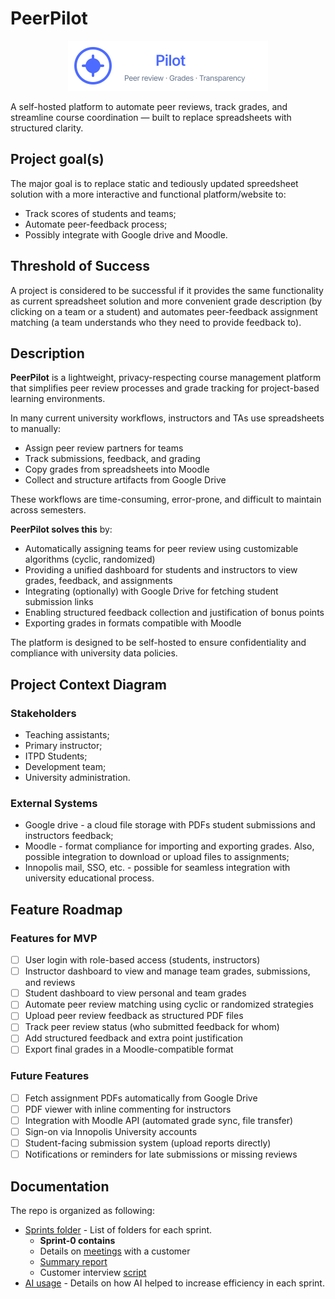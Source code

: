 # PeerPilot  
<p align="center">
  <img src="docs/peerpilot-logo.svg" alt="PeerPilot – Peer review · Grades · Transparency" width="320" />
</p>

A self-hosted platform to automate peer reviews, track grades, and streamline course coordination — built to replace spreadsheets with structured clarity.

## Project goal(s)

The major goal is to replace static and tediously updated spreedsheet solution with a more interactive and functional platform/website to:
- Track scores of students and teams;
- Automate peer-feedback process;
- Possibly integrate with Google drive and Moodle.

## Threshold of Success

A project is considered to be successful if it provides the same functionality as current spreadsheet solution and more convenient grade description (by clicking on a team or a student) and automates peer-feedback assignment matching (a team understands who they need to provide feedback to).

## Description

**PeerPilot** is a lightweight, privacy-respecting course management platform that simplifies peer review processes and grade tracking for project-based learning environments.

In many current university workflows, instructors and TAs use spreadsheets to manually:
- Assign peer review partners for teams
- Track submissions, feedback, and grading
- Copy grades from spreadsheets into Moodle
- Collect and structure artifacts from Google Drive

These workflows are time-consuming, error-prone, and difficult to maintain across semesters.

**PeerPilot solves this** by:
- Automatically assigning teams for peer review using customizable algorithms (cyclic, randomized)
- Providing a unified dashboard for students and instructors to view grades, feedback, and assignments
- Integrating (optionally) with Google Drive for fetching student submission links
- Enabling structured feedback collection and justification of bonus points
- Exporting grades in formats compatible with Moodle

The platform is designed to be self-hosted to ensure confidentiality and compliance with university data policies.

## Project Context Diagram

### Stakeholders

- Teaching assistants;
- Primary instructor;
- ITPD Students;
- Development team;
- University administration.

### External Systems

- Google drive - a cloud file storage with PDFs student submissions and instructors feedback;
- Moodle - format compliance for importing and exporting grades. Also, possible integration to download or upload files to assignments;
- Innopolis mail, SSO, etc. - possible for seamless integration with university educational process.

## Feature Roadmap
### Features for MVP
- [ ] User login with role-based access (students, instructors)
- [ ] Instructor dashboard to view and manage team grades, submissions, and reviews
- [ ] Student dashboard to view personal and team grades
- [ ] Automate peer review matching using cyclic or randomized strategies
- [ ] Upload peer review feedback as structured PDF files
- [ ] Track peer review status (who submitted feedback for whom)
- [ ] Add structured feedback and extra point justification
- [ ] Export final grades in a Moodle-compatible format

### Future Features
- [ ] Fetch assignment PDFs automatically from Google Drive
- [ ] PDF viewer with inline commenting for instructors
- [ ] Integration with Moodle API (automated grade sync, file transfer)
- [ ] Sign-on via Innopolis University accounts
- [ ] Student-facing submission system (upload reports directly)
- [ ] Notifications or reminders for late submissions or missing reviews

## Documentation

The repo is organized as following:
- [Sprints folder](docs/sprints) - List of folders for each sprint. 
    - **Sprint-0 contains**
    - Details on [meetings](docs/sprints/sprint-0/meeting-1.md) with a customer
    - [Summary report](docs/sprints/sprint-0/report.md)
    - Customer interview [script](docs/sprints/sprint-0/script.md)
- [AI usage](docs/ai-usage.md) - Details on how AI helped to increase efficiency in each sprint.
